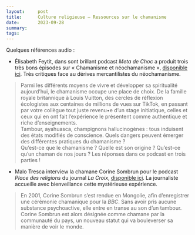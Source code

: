 ```yaml
---
layout:     post
title:      Culture religieuse — Ressources sur le chamanisme
date:       2023-09-28
summary:    
tags: 
---
```


Quelques références audio :
-  Élisabeth Feytit, dans sont brillant podcast *Meta de Choc* a produit trois très bons épisodes sur « Chamanisme et néochamanisme », [disponible ici](https://metadechoc.fr/podcast/chroniques-de-la-spiritualite-contemporaine-2/chamanisme-et-neochamanisme/). Très critiques face au dérives mercantilistes du néochamanisme.
> Parmi les différents moyens de vivre et développer sa spiritualité aujourd’hui, le chamanisme occupe une place de choix. De la famille royale britannique à Louis Vuitton, des cercles de réflexion écologistes aux centaines de millions de vues sur TikTok, en passant par votre collègue tout juste revenu•e d’un stage initiatique, celles et ceux qui en ont fait l’expérience le présentent comme authentique et riche d’enseignements.  
> Tambour, ayahuasca, champignons hallucinogènes : tous induisent des états modifiés de conscience. Quels dangers peuvent émerger des différentes pratiques du chamanisme ?  
> Qu’est-ce que le chamanisme ? Quelle est son origine ? Qu’est-ce qu’un chaman de nos jours ? Les réponses dans ce podcast en trois parties !

-  Malo Tresca interview la chamane Corine Sombrun pour le podcast *Place des religions* du journal *La Croix*, [disponible ici](https://www.la-croix.com/Religion/PODCAST-Corine-Sombrun-Le-chamanisme-bouscule-certitudes-occidentales-2021-02-17-1201141153). La journaliste accueille avec bienveillance cette mystérieuse expérience.
> En 2001, Corine Sombrun s’est rendue en Mongolie, afin d’enregistrer une cérémonie chamanique pour la *BBC*. Sans avoir pris aucune substance psychoactive, elle entre en transe au son d’un tambour. Corine Sombrun est alors désignée comme chamane par la communauté du pays, un nouveau statut qui va bouleverser sa manière de voir le monde. 

